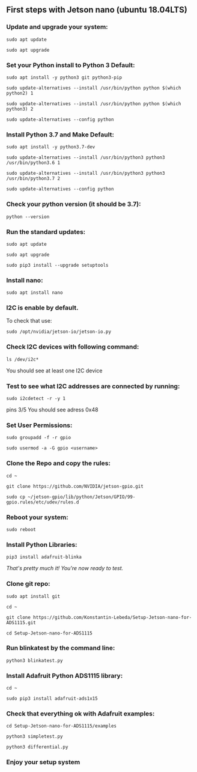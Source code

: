 ## First steps with Jetson nano (ubuntu 18.04LTS)

### Update and upgrade your system:

```shell
sudo apt update
```
```shell
sudo apt upgrade
```

### Set your Python install to Python 3 Default:

```shell
sudo apt install -y python3 git python3-pip
```
```shell
sudo update-alternatives --install /usr/bin/python python $(which python2) 1
```
```shell
sudo update-alternatives --install /usr/bin/python python $(which python3) 2
```
```shell
sudo update-alternatives --config python
```

### Install Python 3.7 and Make Default:

```shell
sudo apt install -y python3.7-dev
```
```shell
sudo update-alternatives --install /usr/bin/python3 python3 /usr/bin/python3.6 1
```
```shell
sudo update-alternatives --install /usr/bin/python3 python3 /usr/bin/python3.7 2
```
```shell
sudo update-alternatives --config python
```

### Check your python version (it should be 3.7):

```shell
python --version
```
### Run the standard updates:

```shell
sudo apt update
```
```shell
sudo apt upgrade
```
```shell
sudo pip3 install --upgrade setuptools
```

### Install nano:

```shell
sudo apt install nano
```

### I2C is enable by default.
To check that use:

```shell
sudo /opt/nvidia/jetson-io/jetson-io.py
```

### Check I2C devices with following command:

```shell
ls /dev/i2c*
```
You should see at least one I2C device

### Test to see what I2C addresses are connected by running:

```shell
sudo i2cdetect -r -y 1
```
pins 3/5
You should see adress 0x48

### Set User Permissions:

```shell
sudo groupadd -f -r gpio
```
```shell
sudo usermod -a -G gpio <username>
```

### Clone the Repo and copy the rules:

```shell
cd ~
```
```shell
git clone https://github.com/NVIDIA/jetson-gpio.git
```
```shell
sudo cp ~/jetson-gpio/lib/python/Jetson/GPIO/99-gpio.rules/etc/udev/rules.d
```

### Reboot your system:
```shell
sudo reboot
```

### Install Python Libraries:

```shell
pip3 install adafruit-blinka
```

*That's pretty much it! You're now ready to test.*

### Clone git repo:

```shell
sudo apt install git
```
```shell
cd ~
```
```shell
git clone https://github.com/Konstantin-Lebeda/Setup-Jetson-nano-for-ADS1115.git
```
```shell
cd Setup-Jetson-nano-for-ADS1115
```

### Run blinkatest by the command line:

```shell
python3 blinkatest.py
```

### Install Adafruit Python ADS1115 library:

```shell
cd ~
```
```shell
sudo pip3 install adafruit-ads1x15
```

### Check that everything ok with Adafruit examples:

```shell
cd Setup-Jetson-nano-for-ADS1115/examples
```
```shell
python3 simpletest.py
```
```shell
python3 differential.py
```
### Enjoy your setup system
